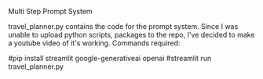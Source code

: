 Multi Step Prompt System

travel_planner.py contains the code for the prompt system. Since I was unable to upload python scripts, packages to the repo, I've decided to make a youtube video of it's working. 
Commands required:

#pip install streamlit google-generativeai openai
#streamlit run travel_planner.py

